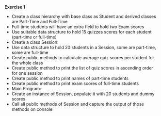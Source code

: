 **Exercise 1**
- Create a class hierarchy with base class as Student and derived classes are Part-Time and Full-Time
- Full-time students will have an extra field to hold two Exam scores
- Use suitable data structure to hold 15 quizzes scores for each student (part-time or full-time)
- Create a class Session:
- Use data structure to hold 20 students in a Session, some are part-time, some are full-time
- Create public methods to calculate average quiz scores per student for the whole class
- Create public method to print the list of quiz scores in ascending order for one session
- Create public method to print names of part-time students
- Create public method to print exam scores of full-time students
- Main Program:
- Create an instance of Session, populate it with 20 students and dummy scores
- Call all public methods of Session and capture the output of those methods on console
